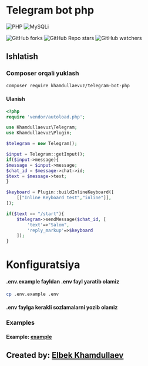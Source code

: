 # Telegram bot php

![PHP](https://img.shields.io/badge/php-%3E%3D5.6-8892bf.svg)
![MySQLi](https://img.shields.io/badge/MySQLi-required-green.svg)

![GitHub forks](https://img.shields.io/github/forks/KhamdullaevUz/telegram-bot-php?style=flat)
![GitHub Repo stars](https://img.shields.io/github/stars/KhamdullaevUz/telegram-bot-php?style=flat)
![GitHub watchers](https://img.shields.io/github/watchers/KhamdullaevUz/telegram-bot-php?style=flat)

## Ishlatish

### Composer orqali yuklash

```bash
composer require khamdullaevuz/telegram-bot-php
```

#### Ulanish

```php
<?php
require 'vendor/autoload.php';

use Khamdullaevuz\Telegram;
use Khamdullaevuz\Plugin;

$telegram = new Telegram();

$input = Telegram::getInput();
if($input->message){
$message = $input->message;
$chat_id = $message->chat->id;
$text = $message->text;
}

$keyboard = Plugin::buildInlineKeyboard([
	[["Inline Keyboard test","inline"]],
]);

if($text == "/start"){
	$telegram->sendMessage($chat_id, [
		'text'=>"Salom",
		'reply_markup'=>$keyboard
	]);
}
```

# Konfiguratsiya

#### .env.example fayldan .env fayl yaratib olamiz

```bash
cp .env.example .env
```

#### .env faylga kerakli sozlamalarni yozib olamiz

### Examples

#### Example: [example](/examples/example.php)

## Created by: [Elbek Khamdullaev](https://khamdullaev.uz)
